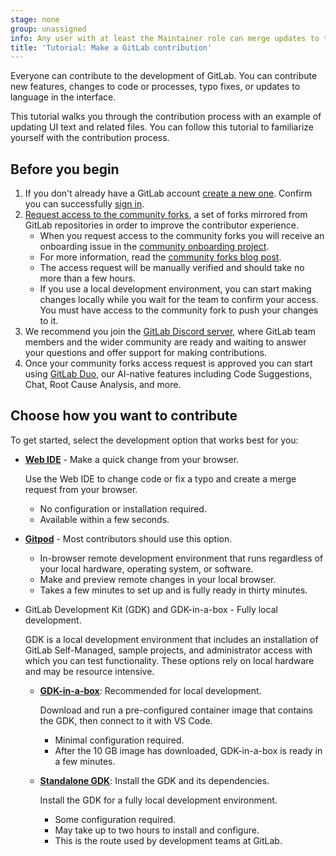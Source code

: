 ```yaml
---
stage: none
group: unassigned
info: Any user with at least the Maintainer role can merge updates to this content. For details, see https://docs.gitlab.com/development/development_processes/#development-guidelines-review.
title: 'Tutorial: Make a GitLab contribution'
---
```


Everyone can contribute to the development of GitLab.
You can contribute new features, changes to code or processes, typo fixes,
or updates to language in the interface.

This tutorial walks you through the contribution process with an example of updating UI text and related files.
You can follow this tutorial to familiarize yourself with the contribution process.

## Before you begin

1. If you don't already have a GitLab account [create a new one](https://gitlab.com/users/sign_up).
   Confirm you can successfully [sign in](https://gitlab.com/users/sign_in).
1. [Request access to the community forks](https://gitlab.com/groups/gitlab-community/community-members/-/group_members/request_access),
   a set of forks mirrored from GitLab repositories in order to improve the contributor experience.
   - When you request access to the community forks you will receive an onboarding issue in the
[community onboarding project](https://gitlab.com/gitlab-community/community-members/onboarding/-/issues).
   - For more information, read the [community forks blog post](https://about.gitlab.com/blog/2023/04/04/gitlab-community-forks/).
   - The access request will be manually verified and should take no more than a few hours.
   - If you use a local development environment, you can start making changes locally while you wait
     for the team to confirm your access.
     You must have access to the community fork to push your changes to it.
1. We recommend you join the [GitLab Discord server](https://discord.com/invite/gitlab), where GitLab team
   members and the wider community are ready and waiting to answer your questions and offer support
   for making contributions.
1. Once your community forks access request is approved you can start using [GitLab Duo](../../../user/gitlab_duo/_index.md),
   our AI-native features including Code Suggestions, Chat, Root Cause Analysis, and more.

## Choose how you want to contribute

To get started, select the development option that works best for you:

- [**Web IDE**](contribute-web-ide.md) - Make a quick change from your browser.

  Use the Web IDE to change code or fix a typo and create a merge request from your browser.

  - No configuration or installation required.
  - Available within a few seconds.

- [**Gitpod**](configure-dev-env-gitpod.md) - Most contributors should use this option.
  - In-browser remote development environment that runs regardless of your local hardware,
    operating system, or software.
  - Make and preview remote changes in your local browser.
  - Takes a few minutes to set up and is fully ready in thirty minutes.

- GitLab Development Kit (GDK) and GDK-in-a-box - Fully local development.

  GDK is a local development environment that includes an installation of GitLab Self-Managed,
  sample projects, and administrator access with which you can test functionality.
  These options rely on local hardware and may be resource intensive.

  - [**GDK-in-a-box**](configure-dev-env-gdk-in-a-box.md): Recommended for local development.

    Download and run a pre-configured container image that contains the GDK, then connect to it with VS Code.

    - Minimal configuration required.
    - After the 10 GB image has downloaded, GDK-in-a-box is ready in a few minutes.

  - [**Standalone GDK**](configure-dev-env-gdk.md): Install the GDK and its dependencies.

    Install the GDK for a fully local development environment.

    - Some configuration required.
    - May take up to two hours to install and configure.
    - This is the route used by development teams at GitLab.
